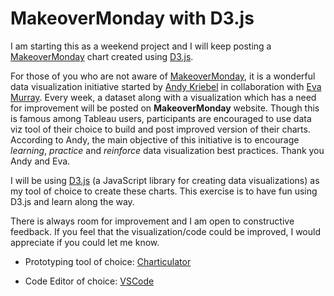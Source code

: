# MakeoverMonday with D3.js

I am starting this as a weekend project and I will keep posting a [MakeoverMonday](https://www.makeovermonday.co.uk/data/) chart created using [D3.js](https://d3js.org/).

For those of you who are not aware of [MakeoverMonday](https://www.makeovermonday.co.uk/), it is a wonderful data visualization initiative started by [Andy Kriebel](https://www.linkedin.com/in/andykriebel/) in collaboration with [Eva Murray](https://www.linkedin.com/in/evamurray1/). Every week, a dataset along with a visualization which has a need for improvement will be posted on **MakeoverMonday** website. Though this is famous among Tableau users, participants are encouraged to use data viz tool of their choice to build and post improved version of their charts. According to Andy, the main objective of this initiative is to encourage _learning_, _practice_ and _reinforce_ data visualization best practices. Thank you Andy and Eva.

I will be using [D3.js](https://d3js.org/) (a JavaScript library for creating data visualizations) as my tool of choice to create these charts. This exercise is to have fun using D3.js and learn along the way.

There is always room for improvement and I am open to constructive feedback. If you feel that the visualization/code could be improved, I would appreciate if you could let me know.

- Prototyping tool of choice: [Charticulator](https://charticulator.com/)

- Code Editor of choice: [VSCode](https://code.visualstudio.com/)
